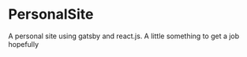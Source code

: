 # PersonalSite
A personal site using gatsby and react.js. A little something to get a job hopefully
